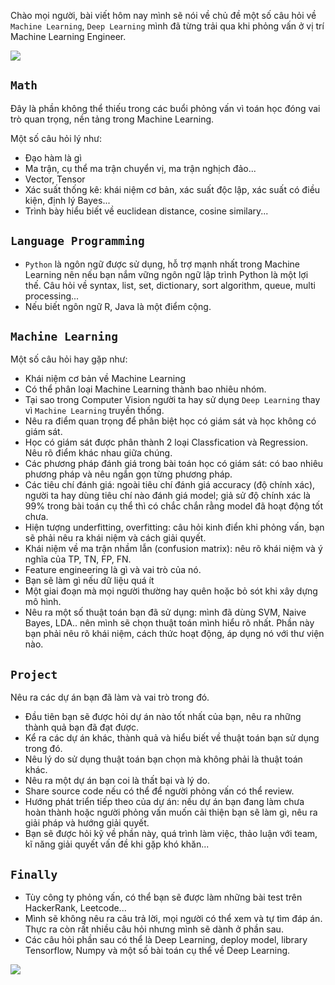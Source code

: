 Chào mọi người, bài viết hôm nay mình sẽ nói về chủ đề một số câu hỏi về `Machine Learning`, `Deep Learning` mình đã từng trải qua khi phỏng vấn ở vị trí Machine Learning Engineer.

![](https://images.viblo.asia/7b1591e6-d3a0-42b4-9ea7-95a1c11e70a3.jpg)

## `Math`
Đây là phần không thể thiếu trong các buổi phỏng vấn vì toán học đóng vai trò quan trọng, nền tảng trong Machine Learning.

Một số câu hỏi lý như:
*  Đạo hàm là gì
* Ma trận, cụ thể ma trận chuyển vị, ma trận nghịch đảo...
* Vector, Tensor
* Xác suất thống kê: khái niệm cơ bản, xác suất độc lập, xác suất có điều kiện, định lý Bayes...
* Trình bày hiểu biết về euclidean distance, cosine similary...

## `Language Programming`
* `Python` là ngôn ngữ được sử dụng, hỗ trợ mạnh nhất trong Machine Learning nên nếu bạn nắm vững ngôn ngữ lập trình Python là một lợi thế. Câu hỏi về syntax, list, set, dictionary, sort algorithm, queue, multi processing...
* Nếu biết ngôn ngữ R, Java là một điểm cộng.

## `Machine Learning`
Một số câu hỏi hay gặp như:
* Khái niệm cơ bản về Machine Learning
* Có thể phân loại Machine Learning thành bao nhiêu nhóm.
* Tại sao trong Computer Vision người ta hay sử dụng `Deep Learning` thay vì `Machine Learning` truyền thống.
* Nêu ra điểm quan trọng để phân biệt học có giám sát và học không có giám sát.
* Học có giám sát được phân thành 2 loại Classfication và Regression. Nêu rõ điểm khác nhau giữa chúng.
* Các phương pháp đánh giá trong bài toán học có giám sát: có bao nhiêu phương pháp và nêu ngắn gọn từng phương pháp.
* Các tiêu chí đánh giá: ngoài tiêu chí đánh giá accuracy (độ chính xác), người ta hay dùng tiêu chí nào đánh giá model; giả sử độ chính xác là 99% trong bài toán cụ thể thì có chắc chắn rằng model đã hoạt động tốt chưa.
* Hiện tượng underfitting, overfitting: câu hỏi kinh điển khi phỏng vấn, bạn sẽ phải nêu ra khái niệm và cách giải quyết.
* Khái niệm về ma trận nhầm lẫn (confusion matrix): nêu rõ khái niệm và ý nghĩa của TP, TN, FP, FN.
* Feature engineering là gì và vai trò của nó.
* Bạn sẽ làm gì nếu dữ liệu quá ít
* Một giai đoạn mà mọi người thường hay quên hoặc bỏ sót khi xây dựng mô hình.
* Nêu ra một số thuật toán bạn đã sử dụng: mình đã dùng SVM, Naive Bayes, LDA.. nên mình sẽ chọn thuật toán mình hiểu rõ nhất. Phần này bạn phải nêu rõ khái niệm, cách thức hoạt động, áp dụng nó với thư viện nào.
## `Project`
Nêu ra các dự án bạn đã làm và vai trò trong đó.
* Đầu tiên bạn sẽ được hỏi dự án nào tốt nhất của bạn, nêu ra những thành quả bạn đã đạt được.
* Kể ra các dự án khác, thành quả và hiểu biết về thuật toán bạn sử dụng trong đó.
* Nêu lý do sử dụng thuật toán bạn chọn mà không phải là thuật toán khác.
* Nêu ra một dự án bạn coi là thất bại và lý do.
* Share source code nếu có thể để người phỏng vấn có thể review.
* Hướng phát triển tiếp theo của dự án: nếu dự án bạn đang làm chưa hoàn thành hoặc người phỏng vấn muốn cải thiện bạn sẽ làm gì, nêu ra giải pháp và hướng giải quyết.
* Bạn sẽ được hỏi kỹ về phần này, quá trình làm việc, thảo luận với team, kĩ năng giải quyết vấn đề khi gặp khó khăn...
## `Finally`
* Tùy công ty phỏng vấn, có thể bạn sẽ được làm những bài test trên HackerRank, Leetcode...
* Mình sẽ không nêu ra câu trả lời, mọi người có thể xem và tự tìm đáp án. Thực ra còn rất nhiều câu hỏi nhưng mình sẽ dành ở phần sau.
* Các câu hỏi phần sau có thể là Deep Learning, deploy model, library Tensorflow, Numpy và một số bài toán cụ thể về Deep Learning.

![](https://images.viblo.asia/baa5ff56-2c98-4977-907a-d64d6ceee244.gif)